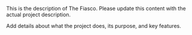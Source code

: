 This is the description of The Fiasco. Please update this content with the actual project description.

Add details about what the project does, its purpose, and key features.
